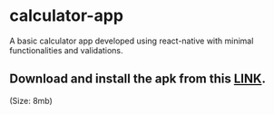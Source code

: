 # calculator-app
A basic calculator app developed using react-native with minimal functionalities and validations.
## Download and install the apk from this [LINK](https://drive.google.com/open?id=1TSy-GwA9CFbuINAnfdQBnBvKpD3Xzm_B). 
(Size: 8mb)
